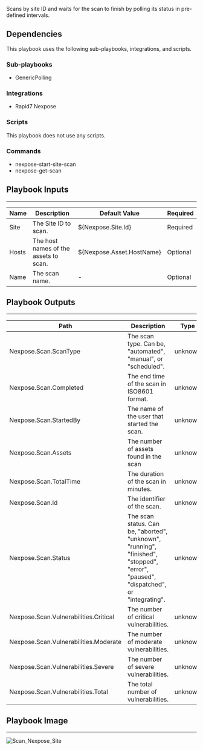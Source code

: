 Scans by site ID and waits for the scan to finish by polling its status in pre-defined intervals.

## Dependencies
This playbook uses the following sub-playbooks, integrations, and scripts.

### Sub-playbooks
* GenericPolling

### Integrations
* Rapid7 Nexpose

### Scripts
This playbook does not use any scripts.

### Commands
* nexpose-start-site-scan
* nexpose-get-scan

## Playbook Inputs
---

| **Name** | **Description** | **Default Value** | **Required** |
| --- | --- | --- | --- | 
| Site | The Site ID to scan. | ${Nexpose.Site.Id} | Required |
| Hosts | The host names of the assets to scan. | ${Nexpose.Asset.HostName} | Optional |
| Name | The scan name. | - | Optional |

## Playbook Outputs
---

| **Path** | **Description** | **Type** |
| --- | --- | --- |
| Nexpose.Scan.ScanType | The scan type. Can be, "automated", "manual", or "scheduled". | unknown |
| Nexpose.Scan.Completed | The end time of the scan in ISO8601 format. | unknown |
| Nexpose.Scan.StartedBy | The name of the user that started the scan. | unknown |
| Nexpose.Scan.Assets | The number of assets found in the scan | unknown |
| Nexpose.Scan.TotalTime | The duration of the scan in minutes. | unknown |
| Nexpose.Scan.Id | The identifier of the scan. | unknown |
| Nexpose.Scan.Status | The scan status. Can be, "aborted", "unknown", "running", "finished", "stopped", "error", "paused", "dispatched", or "integrating". | unknown |
| Nexpose.Scan.Vulnerabilities.Critical | The number of critical vulnerabilities. | unknown |
| Nexpose.Scan.Vulnerabilities.Moderate | The number of moderate vulnerabilities. | unknown |
| Nexpose.Scan.Vulnerabilities.Severe | The number of severe vulnerabilities. | unknown |
| Nexpose.Scan.Vulnerabilities.Total | The total number of vulnerabilities. | unknown |

## Playbook Image
---
![Scan_Nexpose_Site](https://raw.githubusercontent.com/cvescan/cvescan/1bdd5229392bd86f0cc58265a24df23ee3f7e662/docs/images/playbooks/Scan_Nexpose_Site.png)

